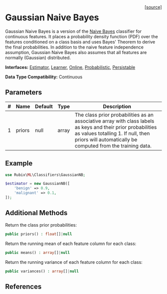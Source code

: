 <span style="float:right;"><a href="https://github.com/RubixML/ML/blob/master/src/Classifiers/GaussianNB.php">[source]</a></span>

# Gaussian Naive Bayes
Gaussian Naive Bayes is a version of the [Naive Bayes](naive-bayes.md) classifier for continuous features. It places a probability density function (PDF) over the features conditioned on a class basis and uses Bayes' Theorem to derive the final probabilities. In addition to the naive feature independence assumption, Gaussian Naive Bayes also assumes that all features are normally (Gaussian) distributed.

**Interfaces:** [Estimator](../estimator.md), [Learner](../learner.md), [Online](../online.md), [Probabilistic](../probabilistic.md), [Persistable](../persistable.md)

**Data Type Compatibility:** Continuous

## Parameters
| # | Name | Default | Type | Description |
|---|---|---|---|---|
| 1 | priors | null | array | The class prior probabilities as an associative array with class labels as keys and their prior probabilities as values totalling 1. If null, then priors will automatically be computed from the training data. |

## Example
```php
use Rubix\ML\Classifiers\GaussianNB;

$estimator = new GaussianNB([
	'benign' => 0.9,
	'malignant' => 0.1,
]);
```

## Additional Methods
Return the class prior probabilities:
```php
public priors() : float[]|null
```

Return the running mean of each feature column for each class:
```php
public means() : array[]|null
```

Return the running variance of each feature column for each class:
```php
public variances() : array[]|null
```

## References
[^1]: T. F. Chan et al. (1979). Updating Formulae and a Pairwise Algorithm for Computing Sample Variances.
